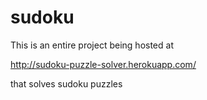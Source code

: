 sudoku
======


This is an entire project being hosted at 

http://sudoku-puzzle-solver.herokuapp.com/

that solves sudoku puzzles

